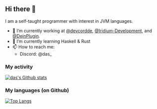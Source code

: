 ## Hi there 👋

I am a self-taught programmer with interest in JVM languages. 

- 🔭 I’m currently working at [@devcordde](https://github.com/devcordde), [@Iridium-Development](https://github.com/Iridium-Development/), and [@DeinPlugin](https://github.com/DeinPlugin).
- 🌱 I’m currently learning Haskell & Rust
- 📫 How to reach me: 
  - Discord: @das_

### My activity
[![das's Github stats](https://github-readme-stats.vercel.app/api?username=dlsf&theme=radical)](https://github-readme-stats.vercel.app/api?username=dlsf&theme=radical)
<br>
### My languages (on Github)
[![Top Langs](https://github-readme-stats.vercel.app/api/top-langs/?username=dlsf)](https://github-readme-stats.vercel.app/api/top-langs/?username=dlsf)

<!--
**dlsf/dlsf** is a ✨ _special_ ✨ repository because its `README.md` (this file) appears on your GitHub profile.
Here are some ideas to get you started:
- 🔭 I’m currently working on ...
- 🌱 I’m currently learning ...
- 👯 I’m looking to collaborate on ...
- 🤔 I’m looking for help with ...
- 💬 Ask me about ...
- 📫 How to reach me: ...
- 😄 Pronouns: ...
- ⚡ Fun fact: ...
-->
